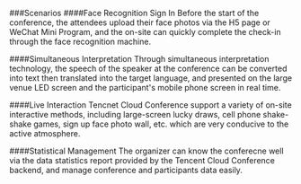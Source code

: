 ###Scenarios
####Face Recognition Sign In
Before the start of the conference, the attendees upload their face photos via the H5 page or WeChat Mini Program, and the on-site can quickly complete the check-in through the face recognition machine.

####Simultaneous Interpretation
Through simultaneous interpretation technology, the speech of the speaker at the conference can be converted into text then translated into the target language, and presented on the large venue LED screen and the participant's mobile phone screen in real time.

####Live Interaction
Tencnet Cloud Conference support a variety of on-site interactive methods, including large-screen lucky draws, cell phone shake-shake games, sign up face photo wall, etc. which are very conducive to the active atmosphere.

####Statistical Management
The organizer can know the conferecne well via the data statistics report provided by the Tencent Cloud Conference backend, and manage conference and participants data easily. 
